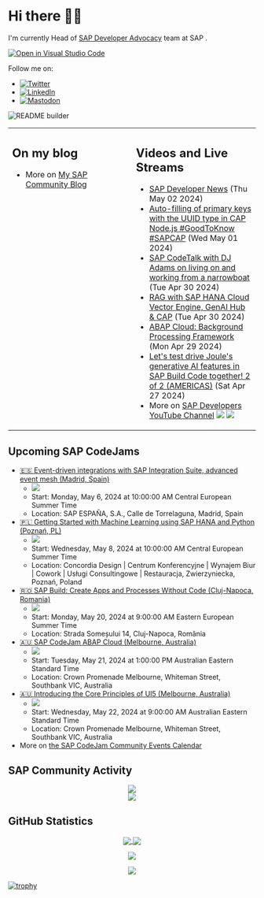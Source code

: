 
# Hi there 👋🏼

I'm currently Head of [SAP Developer Advocacy](https://developers.sap.com/developer-advocates.html) team at SAP .

[![Open in Visual Studio Code](https://img.shields.io/badge/Made%20for-VSCode-1f425f.svg)](https://github.dev/jung-thomas/jung-thomas)

Follow me on:
- <a href="https://twitter.com/thomas_jung"><img alt="Twitter" src="https://img.shields.io/badge/thomas_jung-%231DA1F2.svg?style=for-the-badge&logo=Twitter&logoColor=white"/></a>
- <a href="https://www.linkedin.com/in/thomasjungsap/"><img alt="LinkedIn" src="https://img.shields.io/badge/linkedin-%230077B5.svg?style=for-the-badge&logo=linkedin&logoColor=white"/></a>
- <a rel="me" href="https://mastodon.cloud/@thomas_jung"><img alt="Mastodon" src="https://img.shields.io/mastodon/follow/109262551990174478?domain=https%3A%2F%2Fmastodon.cloud%2F&style=social"/></a>

![README builder](https://github.com/jung-thomas/jung-thomas/workflows/README%20builder/badge.svg)

<table><tr><td valign="top" width="50%">
 
## On my blog
- More on [My SAP Community Blog](https://community.sap.com/t5/user/viewprofilepage/user-id/139)
</td>
  
<td valign="top" width="50%">
  
## Videos and Live Streams
- [SAP Developer News](https://www.youtube.com/watch?v=eAGHLT0M67U) (Thu May 02 2024)
- [Auto-filling of primary keys with the UUID type in CAP Node.js #GoodToKnow  #SAPCAP](https://www.youtube.com/watch?v=iM88d3u6KAY) (Wed May 01 2024)
- [SAP CodeTalk with DJ Adams on living on and working from a narrowboat](https://www.youtube.com/watch?v=sirIH29x06s) (Tue Apr 30 2024)
- [RAG with SAP HANA Cloud Vector Engine, GenAI Hub & CAP](https://www.youtube.com/watch?v=EkEbUYTfa6Q) (Tue Apr 30 2024)
- [ABAP Cloud: Background Processing Framework](https://www.youtube.com/watch?v=6zfsD4bhR6A) (Mon Apr 29 2024)
- [Let's test drive Joule's generative AI features in SAP Build Code together! 2 of 2 (AMERICAS)](https://www.youtube.com/watch?v=xqGldi8yBbI) (Sat Apr 27 2024)
- More on [SAP Developers YouTube Channel](https://www.youtube.com/channel/UCNfmelKDrvRmjYwSi9yvrMg) ![](https://img.shields.io/youtube/channel/views/UCNfmelKDrvRmjYwSi9yvrMg) ![](https://img.shields.io/youtube/channel/subscribers/UCNfmelKDrvRmjYwSi9yvrMg)
</td></tr></table>

## Upcoming SAP CodeJams
- [🇪🇸 Event-driven integrations with SAP Integration Suite, advanced event mesh (Madrid, Spain)](https://community.sap.com/t5/sap-codejam/event-driven-integrations-with-sap-integration-suite-advanced-event-mesh/ev-p/13648705)
  - <img src="https://community.sap.com/t5/image/serverpage/image-id/92805i3F3DD2B523A2EC4E/image-size/thumb?v=v2&px=150" />
  - Start: Monday, May 6, 2024 at 10:00:00 AM Central European Summer Time
  - Location: SAP ESPAÑA, S.A., Calle de Torrelaguna, Madrid, Spain
- [🇵🇱 Getting Started with Machine Learning using SAP HANA and Python (Poznań, PL)](https://community.sap.com/t5/sap-codejam/getting-started-with-machine-learning-using-sap-hana-and-python-pozna%C5%84-pl/ev-p/13660996)
  - <img src="https://community.sap.com/t5/image/serverpage/image-id/103137i437C21A8B420A0D2/image-size/thumb?v=v2&px=150" />
  - Start: Wednesday, May 8, 2024 at 10:00:00 AM Central European Summer Time
  - Location: Concordia Design | Centrum Konferencyjne | Wynajem Biur | Cowork | Usługi Consultingowe | Restauracja, Zwierzyniecka, Poznań, Poland
- [🇷🇴 SAP Build: Create Apps and Processes Without Code (Cluj-Napoca, Romania)](https://community.sap.com/t5/sap-codejam/sap-build-create-apps-and-processes-without-code-cluj-napoca-romania/ev-p/13651256)
  - <img src="https://community.sap.com/t5/image/serverpage/image-id/60779i762EF2904875ADCE/image-size/thumb?v=v2&px=150" />
  - Start: Monday, May 20, 2024 at 9:00:00 AM Eastern European Summer Time
  - Location: Strada Someșului 14, Cluj-Napoca, România
- [🇦🇺 SAP CodeJam ABAP Cloud (Melbourne, Australia)](https://community.sap.com/t5/sap-codejam/sap-codejam-abap-cloud-melbourne-australia/ev-p/13652786)
  - <img src="https://community.sap.com/t5/image/serverpage/image-id/88160iC9C7B2BD64517CB4/image-size/thumb?v=v2&px=150" />
  - Start: Tuesday, May 21, 2024 at 1:00:00 PM Australian Eastern Standard Time
  - Location: Crown Promenade Melbourne, Whiteman Street, Southbank VIC, Australia
- [🇦🇺 Introducing the Core Principles of UI5 (Melbourne, Australia)](https://community.sap.com/t5/sap-codejam/introducing-the-core-principles-of-ui5-melbourne-australia/ev-p/13652789)
  - <img src="https://community.sap.com/t5/image/serverpage/image-id/88172iF177B81F214F532B/image-size/thumb?v=v2&px=150" />
  - Start: Wednesday, May 22, 2024 at 9:00:00 AM Australian Eastern Standard Time
  - Location: Crown Promenade Melbourne, Whiteman Street, Southbank VIC, Australia
- More on [the SAP CodeJam Community Events Calendar](https://groups.community.sap.com/t5/sap-codejam/eb-p/codejam-events)

## SAP Community Activity
<p align = "center">
<a href="https://community.sap.com/t5/user/viewprofilepage/user-id/139">
  <img align="center" src="https://devrel-tools-prod-scn-badges-srv.cfapps.eu10.hana.ondemand.com/activity/139" />
</a>
</br>
<a href="https://community.sap.com/t5/user/viewprofilepage/user-id/139">
  <img align="center" src="https://devrel-tools-prod-scn-badges-srv.cfapps.eu10.hana.ondemand.com/showcaseBadges/139/1570/674/384/900/390" />
</a>
</p>

## GitHub Statistics
<p align = "center">
<a href="https://github.com/anuraghazra/github-readme-stats">
  <img align="center" src="https://github-readme-stats.vercel.app/api?username=jung-thomas&count_private=true&show_icons=true&theme=dark&line_height=27" />
</a>
<a href="https://github.com/anuraghazra/github-readme-stats">
  <img align="center" src="https://github-readme-stats.vercel.app/api/top-langs/?username=jung-thomas&show_icons=true&theme=dark" />
</a>
</p>

<p align = "center">
 <img  src="https://github-readme-streak-stats.herokuapp.com/?user=jung-thomas&show_icons=true&locale=en&layout=compact&theme=dark&line_height=0" />
</p> 

<p align = "center">
 <img src="https://activity-graph.herokuapp.com/graph?username=jung-thomas&theme=redical">
</p> 

[![trophy](https://github-profile-trophy.vercel.app/?username=jung-thomas&theme=onedark)](https://github.com/ryo-ma/github-profile-trophy)


